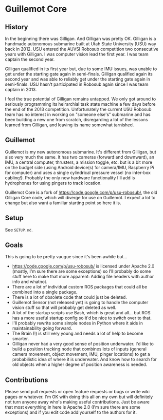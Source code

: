 Guillemot Core
==============

History
-------
In the beginning there was Gilligan. And Gilligan was pretty OK. Gilligan is a handmade autonomous submarine built at Utah State University (USU) way back in 2012. USU entered the AUVSI Robosub competition two consecutive years with Gilligan. I was computer vision lead the first year. I was team captain the second year.

Gilligan qualified in its first year but, due to some IMU issues, was unable to get under the starting gate again in semi-finals. Gilligan qualified again its second year and was able to reliably get under the starting gate again in semi-finals. USU hasn't participated in Robosub again since I was team captain in 2013.

I feel the true potential of Gilligan remains untapped. We only got around to seriously programming its heirarchial task state machine a few days before the end of the 2013 competition. Unfortunately the current USU Robosub team has no interest in working on "someone else's" submarine and has been building a new one from scratch, disregarding a lot of the lessons learned from Gilligan, and leaving its name somewhat tarnished.

Guillemot
---------
Guillemot is my new autonomous submarine. It's different from Gilligan, but also very much the same. It has two cameras (forward and downward), an IMU, a central computer, thrusters, a mission toggle, etc. but is a bit more on the budget side (using Android device(s) for camera/IMU, Raspberry Pi for computer) and uses a single cylindrical pressure vessel (no inter-box cabling!). Probably the only new hardware functionality I'll add is hydrophones for using pingers to track location.

Guillemot Core is a fork of https://code.google.com/p/usu-robosub/, the old Gilligan Core code, which will diverge for use on Guillemot. I expect a lot to change but also want a familiar starting point so here it is.

Setup
-----
See `SETUP.md`.

Goals
-----
This is going to be pretty vaugue since it's been awhile but...

* https://code.google.com/p/usu-robosub/ is licensed under Apache 2.0 (mostly, I'm sure there are some exceptions) so I'll probably do some stuff here to make that more apparent: Adding file headers with author info and whatnot.
* There are a lot of individual custom ROS packages that could all be combined into a single package.
* There is a lot of obsolete code that could just be deleted.
* Guillemot Sensor (not released yet) is going to handle the computer vision stuff so that will probably get deleted as well.
* A lot of the startup scripts use Bash, which is great and all... but ROS has a more useful startup config so it'd be nice to switch over to that.
* I'll probably rewrite some simple nodes in Python where it aids in maintainability going forward.
* The Brain (!) is still very young and needs a lot of help to become smarter.
* Gilligan never had a very good sense of position underwater. I'd like to build a position tracking node that combines lots of inputs (general camera movement, object movement, IMU, pinger locations) to get a probabilistic idea of where it is underwater. And know how to search for old objects when a higher degree of position awareness is needed.

Contributions
-------------
Please send pull requests or open feature requests or bugs or write wiki pages or whatever. I'm OK with doing this all on my own but will definitely not turn anyone away who's making useful contributions. Just be aware that most everything in here is Apache 2.0 (I'm sure there are some exceptions) and if you edit code add yourself to the authors for it.
